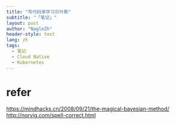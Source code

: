 ```yaml
---
title: "写代码来学习贝叶斯"
subtitle: "「笔记」"
layout: post
author: "NagleZh"
header-style: text
lang: zh
tags:
  - 笔记
  - Cloud Native
  - Kubernetes
---
```


# refer 
https://mindhacks.cn/2008/09/21/the-magical-bayesian-method/  
http://norvig.com/spell-correct.html
